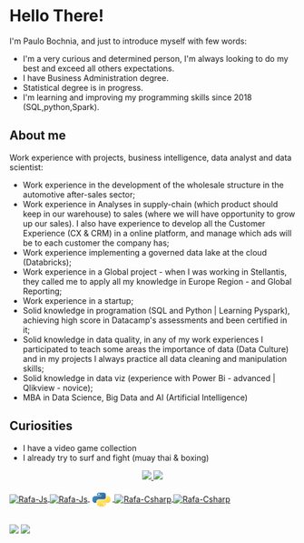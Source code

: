 # Hello There!
I'm Paulo Bochnia, and just to introduce myself with few words:
 - I'm a very curious and determined person, I'm always looking to do my best and exceed all others expectations.
 - I have Business Administration degree.
 - Statistical degree is in progress.
 - I'm learning and improving my programming skills since 2018 (SQL,python,Spark).

## About me
Work experience with projects, business intelligence, data analyst and data scientist:
- Work experience in the development of the wholesale structure in the automotive after-sales sector;
- Work experience in Analyses in supply-chain (which product should keep in our warehouse) to sales (where we will have opportunity to grow up our sales). I also have experience to develop all the Customer Experience (CX & CRM) in a online platform, and manage which ads will be to each customer the company has;
- Work experience implementing a governed data lake at the cloud (Databricks);
- Work experience in a Global project - when I was working in Stellantis, they called me to apply all my knowledge in Europe Region - and Global Reporting;
- Work experience in a startup;
- Solid knowledge in programation (SQL and Python | Learning Pyspark), achieving high score in Datacamp's assessments and been certified in it;
- Solid knowledge in data quality, in any of my work experiences I participated to teach some areas the importance of data (Data Culture) and in my projects I always practice all data cleaning and manipulation skills;
- Solid knowledge in data viz (experience with Power Bi - advanced | Qlikview - novice);
- MBA in Data Science, Big Data and AI (Artificial Intelligence)

## Curiosities
- I have a video game collection
- I already try to surf and fight (muay thai & boxing)

<div align="center">
  <a href="https://github.com/PauloBochnia">
  <img height="180em" src="https://github-readme-stats.vercel.app/api?username=PauloBochnia&show_icons=true&theme=dark&include_all_commits=true&count_private=true"/>
  <img height="180em" src="https://github-readme-stats.vercel.app/api/top-langs/?username=PauloBochnia&layout=compact&langs_count=7&theme=dark"/>
</div>
<div style="display: inline_block"><br>
  <img align="center" alt="Rafa-Js" height="30" width="40"  src="https://cdn.jsdelivr.net/gh/devicons/devicon/icons/postgresql/postgresql-plain-wordmark.svg" />
  <img align="center" alt="Rafa-Js" height="30" width="40"   src="https://cdn.jsdelivr.net/gh/devicons/devicon/icons/mysql/mysql-plain-wordmark.svg" />
  <img align="center" alt="Rafa-Python" height="30" width="40" src="https://raw.githubusercontent.com/devicons/devicon/master/icons/python/python-original.svg">
  <img align="center" alt="Rafa-Csharp" height="30" width="40" src="https://cdn.jsdelivr.net/gh/devicons/devicon/icons/jupyter/jupyter-original-wordmark.svg" />
  <img align="center" alt="Rafa-Csharp" height="30" width="40"  src="https://cdn.jsdelivr.net/gh/devicons/devicon/icons/docker/docker-plain-wordmark.svg" />
</div>
  
 ## 
  
<div> 
  <a href="mailto:paulov.bochnia@gmail.com" target="_blank"><img src="https://img.shields.io/badge/Gmail-D14836?style=for-the-badge&logo=gmail&logoColor=white" target="_blank"></a>
  <a href="https://www.linkedin.com/in/paulobochnia/" target="_blank"><img src="https://img.shields.io/badge/LinkedIn-0077B5?style=for-the-badge&logo=linkedin&logoColor=white" target="_blank"></a>
</div>
